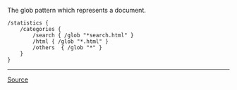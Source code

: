 
The glob pattern which represents a document.

```
/statistics {
	/categories {
		/search { /glob "*search.html" }
		/html { /glob "*.html" }
		/others  { /glob "*" }
	}
}
```

---

[Source](https://experienceleague.adobe.com/docs/experience-manager-dispatcher/using/configuring/dispatcher-configuration.html?lang=en#defining-statistics-categories)
